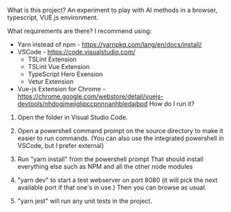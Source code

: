 What is this project?
An experiment to play with AI methods in a browser, typescript, VUE.js environment.

What requirements are there?
I recommend using:
* Yarn instead of npm - https://yarnpkg.com/lang/en/docs/install/
* VSCode - https://code.visualstudio.com/
  * TSLint Extension
  * TSLint Vue Extension
  * TypeScript Hero Exension
  * Vetur Extension
* Vue-js Extension for Chrome - https://chrome.google.com/webstore/detail/vuejs-devtools/nhdogjmejiglipccpnnnanhbledajbpd
How do I run it?

1. Open the folder in Visual Studio Code. 

2. Open a powershell command prompt on the source directory to make it easier to run commands. (You can also use the integrated powershell in VSCode, but I prefer external)

3. Run "yarn install" from the powershell prompt
That should install everything else such as NPM and all the other node modules

4. "yarn dev" to start a test webserver on port 8080 (it will pick the next available port if that one's in use.)
Then you can browse as usual. 

5. "yarn jest" will run any unit tests in the project.

